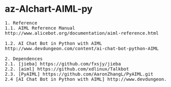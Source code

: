 # az-AIchart-AIML-py
<pre>
1. Reference
1.1. AIML Reference Manual
http://www.alicebot.org/documentation/aiml-reference.html

1.2. AI Chat Bot in Python with AIML
http://www.devdungeon.com/content/ai-chat-bot-python-AIML

2. Dependences
2.1. [jieba] https://github.com/fxsjy/jieba
2.2. [aiml] https://github.com/xdlinux/Talkbot
2.3. [PyAIML] https://github.com/AaronZhangL/PyAIML.git  
2.4 [AI Chat Bot in Python with AIML] http://www.devdungeon.com/content/ai-chat-bot-python-AIML

</pre>
